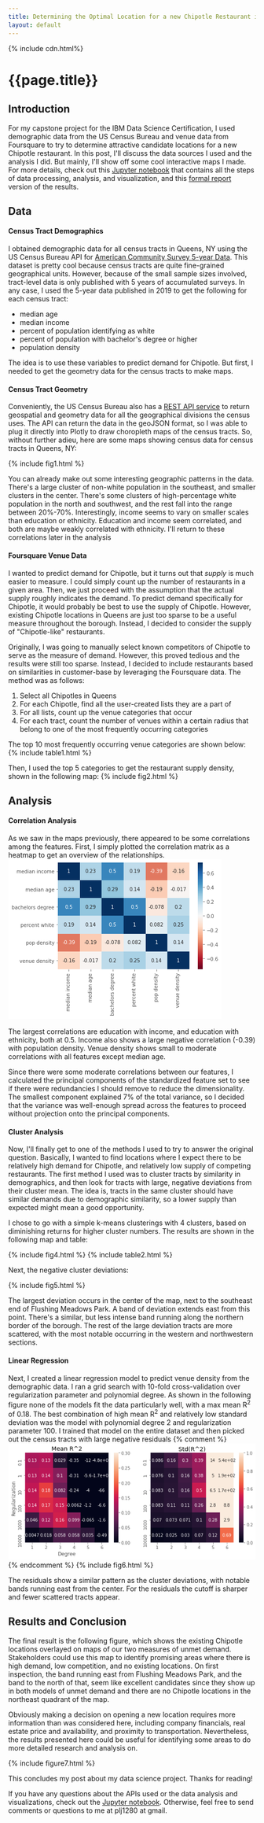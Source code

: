 ```yaml
---
title: Determining the Optimal Location for a new Chipotle Restaurant in Queens, NY
layout: default
---
```

{% include cdn.html%}
# {{page.title}}
## Introduction
For my capstone project for the IBM Data Science Certification, I used demographic data from the US Census Bureau and venue data from Foursquare to try to determine attractive candidate locations for a new Chipotle restaurant.
In this post, I'll discuss the data sources I used and the analysis I did. But mainly, I'll show off some cool interactive maps I made.
For more details, check out this [Jupyter notebook](https://github.com/plj1280) that contains all the steps of data processing, analysis, and visualization, and this [formal report](https://github.com/plj1280) version of the results.

## Data
#### Census Tract Demographics
I obtained demographic data for all census tracts in Queens, NY using the US Census Bureau API for [American Community Survey 5-year Data](https://www.census.gov/data/developers/data-sets/acs-5year.html). This dataset is pretty cool because census tracts are quite fine-grained geographical units.
However, because of the small sample sizes involved, tract-level data is only published with 5 years of accumulated surveys. In any case, I used the 5-year data published in 2019 to get the following for each census tract:
- median age
- median income
- percent of population identifying as white
- percent of population with bachelor's degree or higher
- population density

The idea is to use these variables to predict demand for Chipotle. But first, I needed to get the geometry data for the census tracts to make maps.

#### Census Tract Geometry
Conveniently, the US Census Bureau also has a [REST API service](https://www.census.gov/data/developers/data-sets/TIGERweb-map-service.html) to return geospatial and geometry data for all the geographical divisions the census uses. The API can return the data in the geoJSON format, so I was able to plug it directly into Plotly to draw choropleth maps of the census tracts. So, without further adieu, here are some maps showing census data for census tracts in Queens, NY:

{% include fig1.html %}

You can already make out some interesting geographic patterns in the data. There's a large cluster of non-white population in the southeast, and smaller clusters in the center. There's some clusters of high-percentage white population in the north and southwest, and the rest fall into the range between 20%-70%. Interestingly, income seems to vary on smaller scales than education or ethnicity. Education and income seem correlated, and both are maybe weakly correlated with ethnicity. I'll return to these correlations later in the analysis

#### Foursquare Venue Data
I wanted to predict demand for Chipotle, but it turns out that _supply_ is much easier to measure. I could simply count up the number of restaurants in a given area. Then, we just proceed with the assumption that the actual supply roughly indicates the demand. To predict demand specifically for Chipotle, it would probably be best to use the supply of Chipotle. However, existing Chipotle locations in Queens are just too sparse to be a useful measure throughout the borough. Instead, I decided to consider the supply of "Chipotle-like" restaurants.

Originally, I was going to manually select known competitors of Chipotle to serve as the measure of demand. However, this proved tedious and the results were still too sparse. Instead, I decided to include restaurants based on similarities in customer-base by leveraging the Foursquare data. The method was as follows:
1. Select all Chipotles in Queens
2. For each Chipotle, find all the user-created lists they are a part of
3. For all lists, count up the venue categories that occur
4. For each tract, count the number of venues within a certain radius that belong to one of the most frequently occurring categories

The top 10 most frequently occurring venue categories are shown below:
{% include table1.html %}

Then, I used the top 5 categories to get the restaurant supply density, shown in the following map:
{% include fig2.html %}

## Analysis
#### Correlation Analysis
As we saw in the maps previously, there appeared to be some correlations among the features. First, I simply plotted the correlation matrix as a heatmap to get an overview of the relationships.
![figm1](/images/figm1.png)

The largest correlations are education with income, and education with ethnicity, both at 0.5.
Income also shows a large negative correlation (-0.39) with population density.
Venue density shows small to moderate correlations with all features except median age.

Since there were some moderate correlations between our features, I calculated the principal components of the standardized feature set to see if there were redundancies I should remove to reduce the dimensionality.
The smallest component explained 7% of the total variance, so I decided that the variance was well-enough spread across the features to proceed without projection onto the principal components.

#### Cluster Analysis
Now, I'll finally get to one of the methods I used to try to answer the original question. Basically, I wanted to find locations where I expect there to be relatively high demand for Chipotle, and relatively low supply of competing restaurants. The first method I used was to cluster tracts by similarity in demographics, and then look for tracts with large, negative deviations from their cluster mean. The idea is, tracts in the same cluster should have similar demands due to demographic similarity, so a lower supply than expected might mean a good opportunity.

I chose to go with a simple k-means clusterings with 4 clusters, based on diminishing returns for higher cluster numbers. The results are shown in the following map and table:

{% include fig4.html %}
{% include table2.html %}

Next, the negative cluster deviations:

{% include fig5.html %}

The largest deviation occurs in the center of the map, next to the southeast end of Flushing Meadows Park.
A band of deviation extends east from this point. There's a similar, but less intense band running along the northern border of the borough.
The rest of the large deviation tracts are more scattered, with the most notable occurring in the western and northwestern sections.

#### Linear Regression
Next, I created a linear regression model to predict venue density from the demographic data.
I ran a grid search with 10-fold cross-validation over regularization parameter and polynomial degree.
As shown in the following figure none of the models fit the data particularly well, with a max mean R<sup>2</sup> of 0.18.
The best combination of high mean R<sup>2</sup> and relatively low standard deviation was the model with polynomial degree 2 and regularization parameter 100.
I trained that model on the entire dataset and then picked out the census tracts with large negative residuals
{% comment %}
![figm3](/images/figm3.png)
{% endcomment %}
{% include fig6.html %}

The residuals show a similar pattern as the cluster deviations, with notable bands running east from the center.
For the residuals the cutoff is sharper and fewer scattered tracts appear.

## Results and Conclusion
The final result is the following figure, which shows the existing Chipotle locations overlayed on maps of our two measures of unmet demand. Stakeholders could use this map to identify promising areas where there is high demand, low competition, and no existing locations. On first inspection, the band running east from Flushing Meadows Park, and the band to the north of that, seem like excellent candidates since they show up in both models of unmet demand and there are no Chipotle locations in the northeast quadrant of the map.

Obviously making a decision on opening a new location requires more information than was considered here, including company financials, real estate price and availability, and proximity to transportation. Nevertheless, the results presented here could be useful for identifying some areas to do more detailed research and analysis on.

{% include figure7.html %}

This concludes my post about my data science project. Thanks for reading!

If you have any questions about the APIs used or the data analysis and visualizations, check out the [Jupyter notebook](https://github.com). Otherwise, feel free to send comments or questions to me at plj1280 at gmail.
